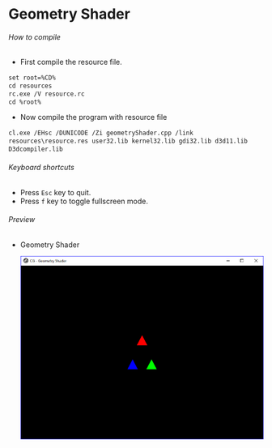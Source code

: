 # Geometry Shader

###### How to compile

-   First compile the resource file.

```
set root=%CD%
cd resources
rc.exe /V resource.rc
cd %root%
```

-   Now compile the program with resource file

```
cl.exe /EHsc /DUNICODE /Zi geometryShader.cpp /link resources\resource.res user32.lib kernel32.lib gdi32.lib d3d11.lib D3dcompiler.lib
```

###### Keyboard shortcuts

-   Press `Esc` key to quit.
-   Press `f` key to toggle fullscreen mode.

###### Preview

-   Geometry Shader

    ![geometryShader][geometry-shader-image]

[//]: # "Image declaration"
[geometry-shader-image]: ./preview/geometryShader.png "Geometry Shader"
